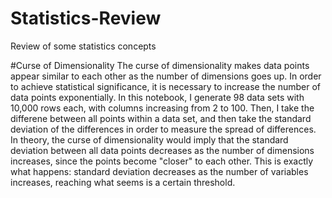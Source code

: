 # Statistics-Review
Review of some statistics concepts

#Curse of Dimensionality
The curse of dimensionality makes data points appear similar to each other as the number of dimensions goes up. In order to achieve statistical significance, it is necessary to increase the number of data points exponentially. In this notebook, I generate 98 data sets with 10,000 rows each, with columns increasing from 2 to 100. Then, I take the differene between all points within a data set, and then take the standard deviation of the differences in order to measure the spread of differences. In theory, the curse of dimensionality would imply that the standard deviation between all data points decreases as the number of dimensions increases, since the points become "closer" to each other. This is exactly what happens: standard deviation decreases as the number of variables increases, reaching what seems is  a certain threshold. 
